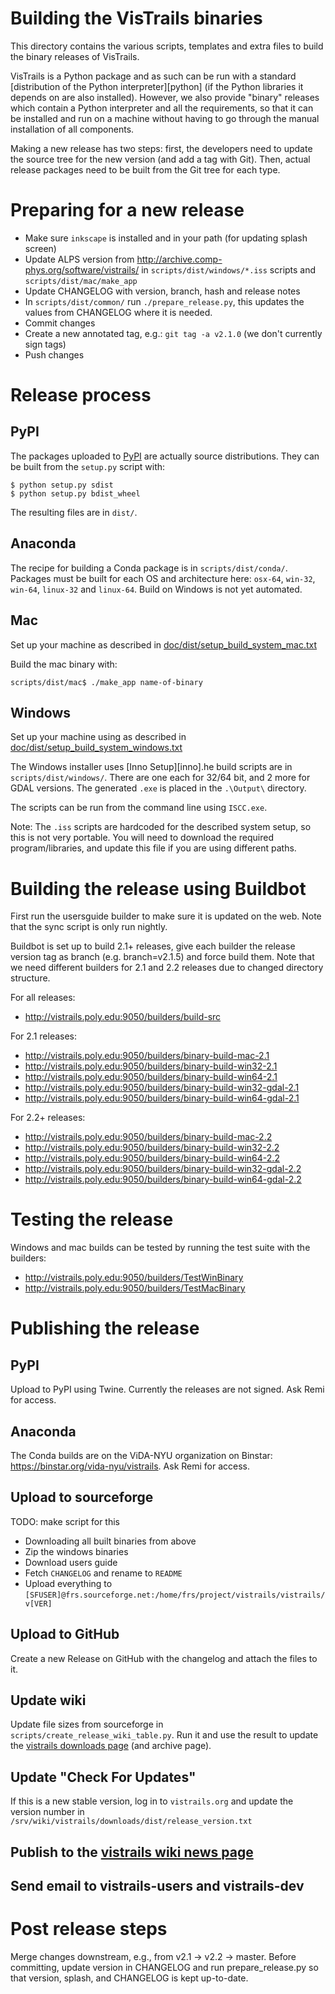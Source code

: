 # Building the VisTrails binaries

This directory contains the various scripts, templates and extra files to build the binary releases of VisTrails.

VisTrails is a Python package and as such can be run with a standard [distribution of the Python interpreter][python] (if the Python libraries it depends on are also installed). However, we also provide "binary" releases which contain a Python interpreter and all the requirements, so that it can be installed and run on a machine without having to go through the manual installation of all components.

Making a new release has two steps: first, the developers need to update the source tree for the new version (and add a tag with Git). Then, actual release packages need to be built from the Git tree for each type.

# Preparing for a new release

* Make sure `inkscape` is installed and in your path (for updating splash screen)
* Update ALPS version from http://archive.comp-phys.org/software/vistrails/
  in `scripts/dist/windows/*.iss` scripts and `scripts/dist/mac/make_app`
* Update CHANGELOG with version, branch, hash and release notes
* In `scripts/dist/common/` run `./prepare_release.py`, this updates the values
  from CHANGELOG where it is needed.
* Commit changes
* Create a new annotated tag, e.g.: `git tag -a v2.1.0` (we don't currently sign tags)
* Push changes

# Release process

## PyPI

The packages uploaded to [PyPI](pypi) are actually source distributions. They can be built from the `setup.py`  script with:

    $ python setup.py sdist
    $ python setup.py bdist_wheel

The resulting files are in `dist/`.

## Anaconda

The recipe for building a Conda package is in `scripts/dist/conda/`. Packages must be built for each OS and architecture here: `osx-64`, `win-32`, `win-64`, `linux-32` and `linux-64`. Build on Windows is not yet automated.

## Mac

Set up your machine as described in [doc/dist/setup_build_system_mac.txt](doc/dist/setup_build_system_mac.txt)

Build the mac binary with:

    scripts/dist/mac$ ./make_app name-of-binary

## Windows

Set up your machine using as described in [doc/dist/setup_build_system_windows.txt](doc/dist/setup_build_system_windows.txt)

The Windows installer uses [Inno Setup][inno].he build scripts are in `scripts/dist/windows/`. There are one each for 32/64 bit, and 2 more for GDAL versions.  The generated `.exe` is placed in the `.\Output\` directory.

The scripts can be run from the command line using `ISCC.exe`.

Note: The `.iss` scripts are hardcoded for the described system setup, so this is not very portable. You will need to download the required program/libraries, and update this file if you are using different paths.

# Building the release using Buildbot

First run the usersguide builder to make sure it is updated on the web. Note that the sync script is only run nightly.

Buildbot is set up to build 2.1+ releases, give each builder the release version tag as branch (e.g. branch=v2.1.5) and force build them. Note that we need different builders for 2.1 and 2.2 releases due to changed directory structure.

For all releases:

* http://vistrails.poly.edu:9050/builders/build-src

For 2.1 releases:

* http://vistrails.poly.edu:9050/builders/binary-build-mac-2.1
* http://vistrails.poly.edu:9050/builders/binary-build-win32-2.1
* http://vistrails.poly.edu:9050/builders/binary-build-win64-2.1
* http://vistrails.poly.edu:9050/builders/binary-build-win32-gdal-2.1
* http://vistrails.poly.edu:9050/builders/binary-build-win64-gdal-2.1

For 2.2+ releases:

* http://vistrails.poly.edu:9050/builders/binary-build-mac-2.2
* http://vistrails.poly.edu:9050/builders/binary-build-win32-2.2
* http://vistrails.poly.edu:9050/builders/binary-build-win64-2.2
* http://vistrails.poly.edu:9050/builders/binary-build-win32-gdal-2.2
* http://vistrails.poly.edu:9050/builders/binary-build-win64-gdal-2.2

# Testing the release

Windows and mac builds can be tested by running the test suite with the builders:

*  http://vistrails.poly.edu:9050/builders/TestWinBinary
*  http://vistrails.poly.edu:9050/builders/TestMacBinary

# Publishing the release

## PyPI

Upload to PyPI using Twine. Currently the releases are not signed. Ask Remi for access.

## Anaconda

The Conda builds are on the ViDA-NYU organization on Binstar: https://binstar.org/vida-nyu/vistrails. Ask Remi for access.

## Upload to sourceforge

TODO: make script for this

* Downloading all built binaries from above
* Zip the windows binaries
* Download users guide
* Fetch `CHANGELOG` and rename to `README`
* Upload everything to `[SFUSER]@frs.sourceforge.net:/home/frs/project/vistrails/vistrails/v[VER]`

## Upload to GitHub

Create a new Release on GitHub with the changelog and attach the files to it.

## Update wiki

Update file sizes from sourceforge in `scripts/create_release_wiki_table.py`.  Run it and use the result to update the [vistrails downloads page](http://www.vistrails.org/index.php/Downloads) (and archive page).

## Update "Check For Updates"

If this is a new stable version, log in to `vistrails.org` and update the version number in `/srv/wiki/vistrails/downloads/dist/release_version.txt`

## Publish to the [vistrails wiki news page](http://www.vistrails.org/index.php/Main_Page)

## Send email to vistrails-users and vistrails-dev

# Post release steps

Merge changes downstream, e.g., from v2.1 -> v2.2 -> master. Before committing, update version in CHANGELOG and run prepare_release.py so that version, splash, and CHANGELOG is kept up-to-date.
